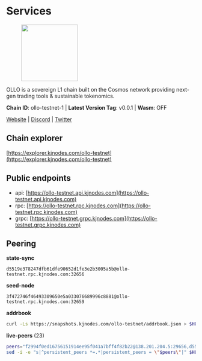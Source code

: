# Services

<figure><img src="https://raw.githubusercontent.com/kj89/testnet_manuals/main/pingpub/logos/ollo.png" width="150" alt=""><figcaption></figcaption></figure>

OLLO is a sovereign L1 chain built on the Cosmos network providing  next-gen trading tools & sustainable tokenomics.

**Chain ID**: ollo-testnet-1 | **Latest Version Tag**: v0.0.1 | **Wasm**: OFF

[Website](https://www.ollostation.zone) | [Discord](https://discord.com/invite/GxBqZ9mSSm) | [Twitter](https://twitter.com/OLLOStation)




## Chain explorer
[https://explorer.kjnodes.com/ollo-testnet](https://explorer.kjnodes.com/ollo-testnet)

## Public endpoints

* api: [https://ollo-testnet.api.kjnodes.com](https://ollo-testnet.api.kjnodes.com)
* rpc: [https://ollo-testnet.rpc.kjnodes.com](https://ollo-testnet.rpc.kjnodes.com)
* grpc: [https://ollo-testnet.grpc.kjnodes.com](https://ollo-testnet.grpc.kjnodes.com)

## Peering

**state-sync**

```text
d5519e378247dfb61dfe90652d1fe3e2b3005a5b@ollo-testnet.rpc.kjnodes.com:32656
```

**seed-node**

```text
3f472746f46493309650e5a033076689996c8881@ollo-testnet.rpc.kjnodes.com:32659
```

**addrbook**
```bash
curl -Ls https://snapshots.kjnodes.com/ollo-testnet/addrbook.json > $HOME/.ollo/config/addrbook.json
```

**live-peers** (23)
```bash
peers="f2994f0ed16756151914ee95f041a7bff4f82b22@138.201.204.5:29656,d5519e378247dfb61dfe90652d1fe3e2b3005a5b@65.109.68.190:32656,2a8f0fada8b8b71b8154cf30ce44aebea1b5fe3d@162.19.238.122:26656,29b78da822388df177f4111e6589958d9f796f06@65.109.122.105:60856,da8d3ca8e1c147f0037b1c43ad3de7174f5ec1b7@209.145.59.224:26656,a553ae4af55d127300dd707a46e715b47a82610a@65.21.131.215:26626,ad204b3422acb2e9a364941e540c99203ec22c5c@212.23.222.93:26656,3ea40f63890f10272201edf96d2a49e197e52091@65.108.105.48:18156,f09d8e2ada2d1d66a9cc8213a1d8ca7c6e5a29a6@65.108.79.57:54656,43da48176665407ebbe40f809a0ec2c84ab0579e@65.109.24.121:26656,dd577d8f2e997d7e70495640aff124ddb70d1a21@95.217.192.222:26656,536c816c0d32ceb601fcf047284f65dc68c0513a@65.21.134.202:26626,5c2a752c9b1952dbed075c56c600c3a79b58c395@195.3.220.135:27006,d6c5ff021b091a1fd93b9f811cf7fca0d31e8510@65.108.238.61:46656,42beefd08b5f8580177d1506220db3a548090262@65.108.195.29:26116,67d27bdbc3c444c557d555164518d8f551a922c5@136.243.103.32:46656,dba5e8b41c4e369418f83a449966e4eb7ca05cd4@65.109.23.114:18156,b1fe199b7ac2a7714c5d21524bb87810a2be94fb@135.181.178.53:32656,4b73754c2c10d523ffd43ca95d9cb6e0ad8204a4@5.189.148.147:26656,cadc2b601a188aedbe4156a6eb5a81e00770bcfc@65.108.219.110:26656,7dc63d58dccf6777206d5cdbc1ec1b9ba5221bd5@65.108.97.58:15656,0f99f7481a1b49701866ddbdfe71dc3b2fd792d8@109.123.244.56:26626,8c4a28db4a9f4a37725d504d6f87fb5e1aee0266@49.12.216.13:46656"
sed -i -e "s|^persistent_peers *=.*|persistent_peers = \"$peers\"|" $HOME/.ollo/config/config.toml
```
